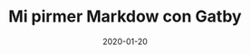 ---
path: "/blog/my-first-post"
date: "2020-01-20"
title: "Mi pirmer Markdow con Gatby"
text: "Asi es como funciona gatsby haciendo un template para jalar la data desde un archivo -markodown"
---